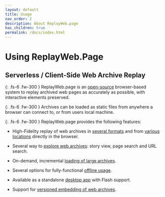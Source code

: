 ```yaml
---
layout: default
title: Usage
nav_order: 2
description: About ReplayWeb.page
has_children: true
permalink: /docs/index.html
---
```


# Using ReplayWeb.Page
## Serverless / Client-Side Web Archive Replay

{: .fs-6 .fw-300 }
ReplayWeb.page is an [open-source](https://github.com/webrecorder/replayweb.page) browser-based system to replay archived web pages as accurately as possible, with interactive elements preserved.

{: .fs-6 .fw-300 }
Archives can be loaded as static files from anywhere a browser can connect to, or from users local machine.

{: .fs-6 .fw-300 }
ReplayWeb.page provides the following features:

- High-Fidelity replay of web archives in [several formats](formats) and from [various locations](locations) directly in the browser.

- Several way to [explore web archives](explore): story view, page search and URL search.

- On-demand, incremental [loading of large archives](loading#loading-large-files-full-vs-on-demand-loading/).

- Several options for fully-functional [offline usage](offline).

- Available as a standalone [desktop app](https://github.com/webrecorder/replayweb.page/releases) with Flash support.

- Support for [versioned embedding of web archives](embedding).



